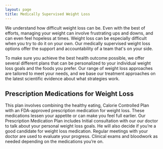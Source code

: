 ```yaml
---
layout: page
title: Medically Supervised Weight Loss
---
```


<p>
We understand how difficult weight loss can be.
Even with the best of efforts, managing your weight can involve frustrating ups and downs, and can even feel hopeless at times.
Weight loss can be especially difficult when you try to do it on your own.
Our medically supervised weight loss options offer the support and accountability of a team that's on your side.
</p>

<p>
To make sure you achieve the best health outcome possible, we offer several different plans that can be personalized to your individual weight loss goals and the foods you prefer.
Our range of weight loss approaches are tailored to meet your needs, and we base our treatment approaches on the latest scientific evidence about what strategies work.
</p>

## Prescription Medications for Weight Loss

<p>
This plan involves combining the healthy eating, Calorie Controlled Plan with an FDA-approved prescription medication for weight loss.
These medications lessen your appetite or can make you feel full earlier.
Our Prescription Medication Plan includes Initial consultation with our our doctor to talk about your personal weight loss goals.
He will also decide if you’re a good candidate for weight loss medication.
Regular meetings with your doctor are used to evaluate your progress.
Clinical exams and bloodwork as needed depending on the medications you’re on.
</p>
